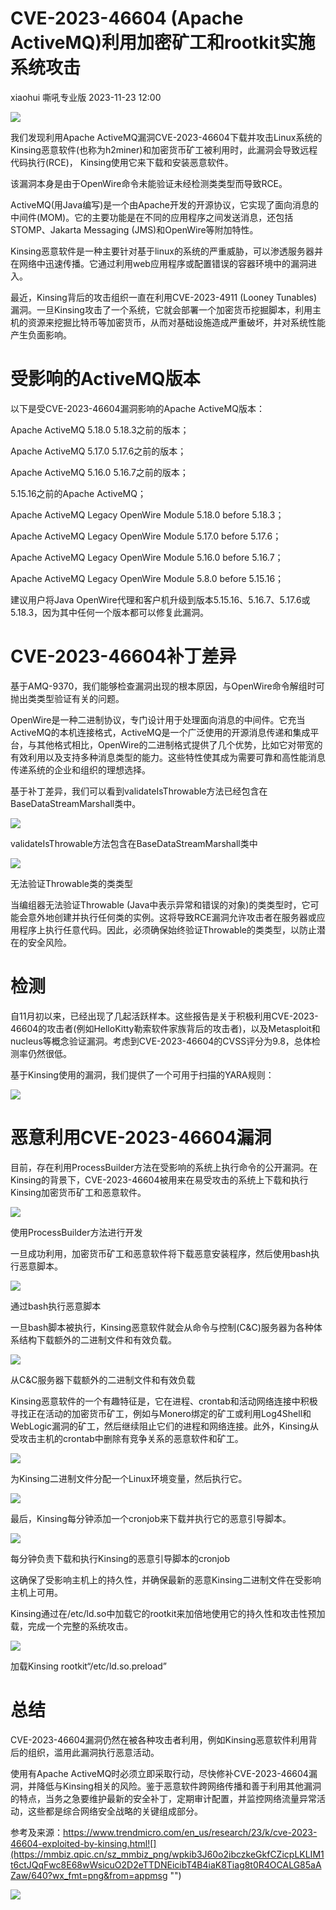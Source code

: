 #  CVE-2023-46604 (Apache ActiveMQ)利用加密矿工和rootkit实施系统攻击   
xiaohui  嘶吼专业版   2023-11-23 12:00  
  
![](https://mmbiz.qpic.cn/mmbiz_gif/wpkib3J60o297rwgIksvLibPOwR24tqI8dGRUah80YoBLjTBJgws2n0ibdvfvv3CCm0MIOHTAgKicmOB4UHUJ1hH5g/640?wx_fmt=gif "")  
  
我们发现利用Apache ActiveMQ漏洞CVE-2023-46604下载并攻击Linux系统的Kinsing恶意软件(也称为h2miner)和加密货币矿工被利用时，此漏洞会导致远程代码执行(RCE)， Kinsing使用它来下载和安装恶意软件。  
  
该漏洞本身是由于OpenWire命令未能验证未经检测类类型而导致RCE。  
  
ActiveMQ(用Java编写)是一个由Apache开发的开源协议，它实现了面向消息的中间件(MOM)。它的主要功能是在不同的应用程序之间发送消息，还包括STOMP、Jakarta Messaging (JMS)和OpenWire等附加特性。  
  
Kinsing恶意软件是一种主要针对基于linux的系统的严重威胁，可以渗透服务器并在网络中迅速传播。它通过利用web应用程序或配置错误的容器环境中的漏洞进入。  
  
最近，Kinsing背后的攻击组织一直在利用CVE-2023-4911 (Looney Tunables)漏洞。一旦Kinsing攻击了一个系统，它就会部署一个加密货币挖掘脚本，利用主机的资源来挖掘比特币等加密货币，从而对基础设施造成严重破坏，并对系统性能产生负面影响。  
# 受影响的ActiveMQ版本  
  
以下是受CVE-2023-46604漏洞影响的Apache ActiveMQ版本：  
  
Apache ActiveMQ 5.18.0 5.18.3之前的版本；  
  
Apache ActiveMQ 5.17.0 5.17.6之前的版本；  
  
Apache ActiveMQ 5.16.0 5.16.7之前的版本；  
  
5.15.16之前的Apache ActiveMQ；  
  
Apache ActiveMQ Legacy OpenWire Module 5.18.0 before 5.18.3；  
  
Apache ActiveMQ Legacy OpenWire Module 5.17.0 before 5.17.6；  
  
Apache ActiveMQ Legacy OpenWire Module 5.16.0 before 5.16.7；  
  
Apache ActiveMQ Legacy OpenWire Module 5.8.0 before 5.15.16；  
  
建议用户将Java OpenWire代理和客户机升级到版本5.15.16、5.16.7、5.17.6或5.18.3，因为其中任何一个版本都可以修复此漏洞。  
# CVE-2023-46604补丁差异  
  
基于AMQ-9370，我们能够检查漏洞出现的根本原因，与OpenWire命令解组时可抛出类类型验证有关的问题。  
  
OpenWire是一种二进制协议，专门设计用于处理面向消息的中间件。它充当ActiveMQ的本机连接格式，ActiveMQ是一个广泛使用的开源消息传递和集成平台，与其他格式相比，OpenWire的二进制格式提供了几个优势，比如它对带宽的有效利用以及支持多种消息类型的能力。这些特性使其成为需要可靠和高性能消息传递系统的企业和组织的理想选择。  
  
基于补丁差异，我们可以看到validateIsThrowable方法已经包含在BaseDataStreamMarshall类中。  
  
![](https://mmbiz.qpic.cn/sz_mmbiz_png/wpkib3J60o2ibczkeGkfCZicpLKLIM1t6ctVcJ9ur87VcR7xGzTlKRLob3o7dfqWPnEOl1KQs0Ycv6RLl7QNTfbNw/640?wx_fmt=png&from=appmsg "")  
  
validateIsThrowable方法包含在BaseDataStreamMarshall类中  
  
![](https://mmbiz.qpic.cn/sz_mmbiz_png/wpkib3J60o2ibczkeGkfCZicpLKLIM1t6ctYjYkQld4VjMWaOfSxzrd7wglbfyQ6rwyibeFd3lQicWrPUkyicRh1WVFw/640?wx_fmt=png&from=appmsg "")  
  
无法验证Throwable类的类类型  
  
当编组器无法验证Throwable (Java中表示异常和错误的对象)的类类型时，它可能会意外地创建并执行任何类的实例。这将导致RCE漏洞允许攻击者在服务器或应用程序上执行任意代码。因此，必须确保始终验证Throwable的类类型，以防止潜在的安全风险。  
# 检测  
  
自11月初以来，已经出现了几起活跃样本。这些报告是关于积极利用CVE-2023-46604的攻击者(例如HelloKitty勒索软件家族背后的攻击者)，以及Metasploit和nucleus等概念验证漏洞。考虑到CVE-2023-46604的CVSS评分为9.8，总体检测率仍然很低。  
  
基于Kinsing使用的漏洞，我们提供了一个可用于扫描的YARA规则：  
  
![](https://mmbiz.qpic.cn/sz_mmbiz_jpg/wpkib3J60o2ibczkeGkfCZicpLKLIM1t6ctZKWC7znIw8zjmvha4rrMftZ9dia3U5d9icKqiaOb7MqgyvgMHv34aK56w/640?wx_fmt=jpeg&from=appmsg "")  
# 恶意利用CVE-2023-46604漏洞  
  
目前，存在利用ProcessBuilder方法在受影响的系统上执行命令的公开漏洞。在Kinsing的背景下，CVE-2023-46604被用来在易受攻击的系统上下载和执行Kinsing加密货币矿工和恶意软件。  
  
![](https://mmbiz.qpic.cn/sz_mmbiz_png/wpkib3J60o2ibczkeGkfCZicpLKLIM1t6ctjYiabiaEr9fcsqzwN0oy7YFmuKbB765xWZrL6eIPR5dicFZNEPUaXrHLw/640?wx_fmt=png&from=appmsg "")  
  
使用ProcessBuilder方法进行开发  
  
一旦成功利用，加密货币矿工和恶意软件将下载恶意安装程序，然后使用bash执行恶意脚本。  
  
![](https://mmbiz.qpic.cn/sz_mmbiz_png/wpkib3J60o2ibczkeGkfCZicpLKLIM1t6ct8JpQ7k7QHiaSzY4gZ4hsxGyrRmSWuYdDZ0hNz7Gr1MXvFRHvuey8dbA/640?wx_fmt=png&from=appmsg "")  
  
通过bash执行恶意脚本  
  
一旦bash脚本被执行，Kinsing恶意软件就会从命令与控制(C&C)服务器为各种体系结构下载额外的二进制文件和有效负载。  
  
![](https://mmbiz.qpic.cn/sz_mmbiz_png/wpkib3J60o2ibczkeGkfCZicpLKLIM1t6ctJpBHM5GWFnsOvQNPGhAHGKPuZ5ic1qqA7BjMBCq1KOG9k2mWbMkEYUA/640?wx_fmt=png&from=appmsg "")  
  
从C&C服务器下载额外的二进制文件和有效负载  
  
Kinsing恶意软件的一个有趣特征是，它在进程、crontab和活动网络连接中积极寻找正在活动的加密货币矿工，例如与Monero绑定的矿工或利用Log4Shell和WebLogic漏洞的矿工，然后继续阻止它们的进程和网络连接。此外，Kinsing从受攻击主机的crontab中删除有竞争关系的恶意软件和矿工。  
  
![](https://mmbiz.qpic.cn/sz_mmbiz_png/wpkib3J60o2ibczkeGkfCZicpLKLIM1t6ctKVJ6DpBdd8wZoJJMVVXLkPZMRnJuaPcsdp5LLR4FSf0MBWDDYYy4Jg/640?wx_fmt=png&from=appmsg "")  
  
为Kinsing二进制文件分配一个Linux环境变量，然后执行它。  
  
![](https://mmbiz.qpic.cn/sz_mmbiz_png/wpkib3J60o2ibczkeGkfCZicpLKLIM1t6ctyKFicF1pvicXt2By3kZWmGuCpdZBJ6tSfZaSTMqdHtumWwdvnLopGHUA/640?wx_fmt=png&from=appmsg "")  
  
最后，Kinsing每分钟添加一个cronjob来下载并执行它的恶意引导脚本。  
  
![](https://mmbiz.qpic.cn/sz_mmbiz_png/wpkib3J60o2ibczkeGkfCZicpLKLIM1t6ctjt9SrZcNlytBXy1GRYwiaPXniadnAcY6wXr5owO6q4Lbe2eDDoYgspAQ/640?wx_fmt=png&from=appmsg "")  
  
每分钟负责下载和执行Kinsing的恶意引导脚本的cronjob  
  
这确保了受影响主机上的持久性，并确保最新的恶意Kinsing二进制文件在受影响主机上可用。  
  
Kinsing通过在/etc/ld.so中加载它的rootkit来加倍地使用它的持久性和攻击性预加载，完成一个完整的系统攻击。  
  
![](https://mmbiz.qpic.cn/sz_mmbiz_png/wpkib3J60o2ibczkeGkfCZicpLKLIM1t6ctibhATVYDwibbY3eyHttqqkwA5JsHP0dWia9OrAGic0LbpAQt3iaqSCibxZHA/640?wx_fmt=png&from=appmsg "")  
  
加载Kinsing rootkit“/etc/ld.so.preload”  
# 总结  
  
CVE-2023-46604漏洞仍然在被各种攻击者利用，例如Kinsing恶意软件利用背后的组织，滥用此漏洞执行恶意活动。  
  
使用有Apache ActiveMQ时必须立即采取行动，尽快修补CVE-2023-46604漏洞，并降低与Kinsing相关的风险。鉴于恶意软件跨网络传播和善于利用其他漏洞的特点，当务之急要维护最新的安全补丁，定期审计配置，并监控网络流量异常活动，这些都是综合网络安全战略的关键组成部分。  
  
参考及来源：https://www.trendmicro.com/en_us/research/23/k/cve-2023-46604-exploited-by-kinsing.html![](https://mmbiz.qpic.cn/sz_mmbiz_png/wpkib3J60o2ibczkeGkfCZicpLKLIM1t6ctJQqFwc8E68wWsicuO2D2eTTDNEicibT4B4iaK8Tiag8t0R4OCALG85aAZaw/640?wx_fmt=png&from=appmsg "")  
  
  
![](https://mmbiz.qpic.cn/sz_mmbiz_png/wpkib3J60o2ibczkeGkfCZicpLKLIM1t6ct0tfibwytdlt7wL8bXL9eZZ0G54h9BsbPj45Pkz5G555icCZARIUrbw6A/640?wx_fmt=png&from=appmsg "")  
  
  
